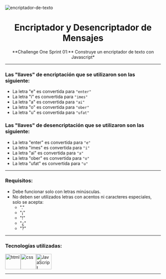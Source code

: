 ![encriptador-de-texto](https://user-images.githubusercontent.com/119550417/214990142-2de68719-c932-4769-93a6-f59dd68f94b7.jpg)

<h1 align="center">Encriptador y Desencriptador de Mensajes</h1>

<p align="center">**Challenge One Sprint 01:** Construye un encriptador de texto con Javascript*</p>

<hr>

<h3>Las "llaves" de encriptación que se utilizaron son las siguiente:</h3>
  
  - La letra "e" es convertida para `"enter"`
  - La letra "i" es convertida para `"imes"`
  - La letra "a" es convertida para `"ai"`
  - La letra "o" es convertida para `"ober"`
  - La letra "u" es convertida para `"ufat"`
  
 <h3>Las "llaves" de desencriptación que se utilizaron son las siguiente:</h3>
  
  - La letra "enter" es convertida para `"e"`
  - La letra "imes" es convertida para `"i"`
  - La letra "ai" es convertida para `"a"`
  - La letra "ober" es convertida para `"o"`
  - La letra "ufat" es convertida para `"u"`
 
<hr>

<h3>Requisitos:</h3>

  - Debe funcionar solo con letras minúsculas.
  - No deben ser utilizados letras con acentos ni caracteres especiales, solo se acepta:
    - "."
    - "¡"
    - "!"
    - "¿"
    - "?"

<hr>
  
<h3>Tecnologías utilizadas:</h3>

 <img src="https://img.icons8.com/color/344/html-5--v1.png" alt="html" width="50"/><img src="https://img.icons8.com/color/344/css3.png" alt="css" width="50"/><img    src="https://img.icons8.com/color/344/javascript--v1.png" alt="JavaScript" width="50"/>

<hr>
